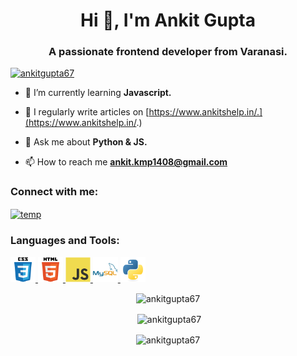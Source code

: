 <h1 align="center">Hi 👋, I'm Ankit Gupta</h1>
<h3 align="center">A passionate frontend developer from Varanasi.</h3>

<p align="left"> <a href="https://github.com/ryo-ma/github-profile-trophy"><img src="https://github-profile-trophy.vercel.app/?username=ankitgupta67" alt="ankitgupta67" /></a> </p>

- 🌱 I’m currently learning **Javascript.**

- 📝 I regularly write articles on [https://www.ankitshelp.in/.](https://www.ankitshelp.in/.)

- 💬 Ask me about **Python & JS.**

- 📫 How to reach me **ankit.kmp1408@gmail.com**

<h3 align="left">Connect with me:</h3>
<p align="left">
<a href="https://linkedin.com/in/temp" target="blank"><img align="center" src="https://raw.githubusercontent.com/rahuldkjain/github-profile-readme-generator/master/src/images/icons/Social/linked-in-alt.svg" alt="temp" height="30" width="40" /></a>
</p>

<h3 align="left">Languages and Tools:</h3>
<p align="left"> <a href="https://www.w3schools.com/css/" target="_blank" rel="noreferrer"> <img src="https://raw.githubusercontent.com/devicons/devicon/master/icons/css3/css3-original-wordmark.svg" alt="css3" width="40" height="40"/> </a> <a href="https://www.w3.org/html/" target="_blank" rel="noreferrer"> <img src="https://raw.githubusercontent.com/devicons/devicon/master/icons/html5/html5-original-wordmark.svg" alt="html5" width="40" height="40"/> </a> <a href="https://developer.mozilla.org/en-US/docs/Web/JavaScript" target="_blank" rel="noreferrer"> <img src="https://raw.githubusercontent.com/devicons/devicon/master/icons/javascript/javascript-original.svg" alt="javascript" width="40" height="40"/> </a> <a href="https://www.mysql.com/" target="_blank" rel="noreferrer"> <img src="https://raw.githubusercontent.com/devicons/devicon/master/icons/mysql/mysql-original-wordmark.svg" alt="mysql" width="40" height="40"/> </a> <a href="https://www.python.org" target="_blank" rel="noreferrer"> <img src="https://raw.githubusercontent.com/devicons/devicon/master/icons/python/python-original.svg" alt="python" width="40" height="40"/> </a> </p>

<p align="center"><img align="center" src="https://github-readme-stats.vercel.app/api/top-langs?username=ankitgupta67&show_icons=true&locale=en&layout=compact" alt="ankitgupta67" /></p>

<p align="center">&nbsp;<img align="center" src="https://github-readme-stats.vercel.app/api?username=ankitgupta67&show_icons=true&locale=en" alt="ankitgupta67" /></p>

<p align="center"><img align="center" src="https://github-readme-streak-stats.herokuapp.com/?user=ankitgupta67&" alt="ankitgupta67" /></p>
